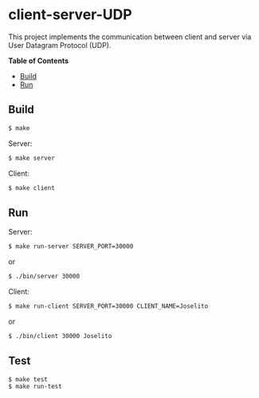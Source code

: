 # client-server-UDP

This project implements the communication between client and server via User Datagram Protocol (UDP).

**Table of Contents**

- [Build](#build)
- [Run](#run)

## Build

```bash
$ make
```

Server:
```bash
$ make server
```

Client:
```bash
$ make client
```

## Run

Server:
```bash
$ make run-server SERVER_PORT=30000
```
or
```bash
$ ./bin/server 30000
```

Client:
```bash
$ make run-client SERVER_PORT=30000 CLIENT_NAME=Joselito
```
or
```bash
$ ./bin/client 30000 Joselito
```

## Test
```bash
$ make test
$ make run-test
```
